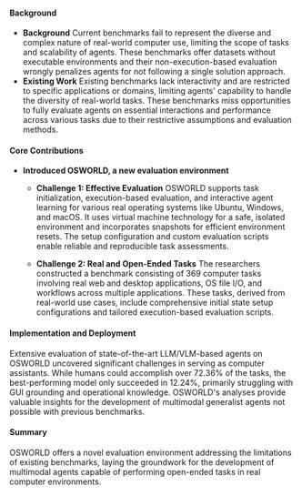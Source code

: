 #### Background
- **Background**
Current benchmarks fail to represent the diverse and complex nature of real-world computer use, limiting the scope of tasks and scalability of agents. These benchmarks offer datasets without executable environments and their non-execution-based evaluation wrongly penalizes agents for not following a single solution approach.
- **Existing Work**
Existing benchmarks lack interactivity and are restricted to specific applications or domains, limiting agents' capability to handle the diversity of real-world tasks. These benchmarks miss opportunities to fully evaluate agents on essential interactions and performance across various tasks due to their restrictive assumptions and evaluation methods.

#### Core Contributions
- **Introduced OSWORLD, a new evaluation environment**
    - **Challenge 1: Effective Evaluation**
       OSWORLD supports task initialization, execution-based evaluation, and interactive agent learning for various real operating systems like Ubuntu, Windows, and macOS. It uses virtual machine technology for a safe, isolated environment and incorporates snapshots for efficient environment resets. The setup configuration and custom evaluation scripts enable reliable and reproducible task assessments.

    - **Challenge 2: Real and Open-Ended Tasks**
      The researchers constructed a benchmark consisting of 369 computer tasks involving real web and desktop applications, OS file I/O, and workflows across multiple applications. These tasks, derived from real-world use cases, include comprehensive initial state setup configurations and tailored execution-based evaluation scripts.
   
#### Implementation and Deployment
Extensive evaluation of state-of-the-art LLM/VLM-based agents on OSWORLD uncovered significant challenges in serving as computer assistants. While humans could accomplish over 72.36% of the tasks, the best-performing model only succeeded in 12.24%, primarily struggling with GUI grounding and operational knowledge. OSWORLD's analyses provide valuable insights for the development of multimodal generalist agents not possible with previous benchmarks.

#### Summary
OSWORLD offers a novel evaluation environment addressing the limitations of existing benchmarks, laying the groundwork for the development of multimodal agents capable of performing open-ended tasks in real computer environments.